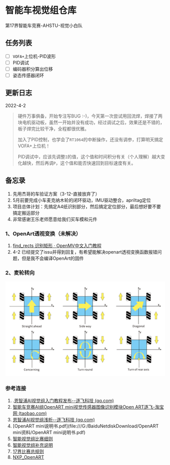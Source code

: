 # 智能车视觉组仓库

第17界智能车竞赛-AHSTU-视觉小白队

## 任务列表

- [ ] `VOFA+`上位机-PID波形
- [ ] PID调试
- [ ] 编码器积分算出位移
- [ ] 姿态传感器闭环

## 更新日志

2022-4-2

> 硬件万事俱备，开始专注写BUG :-)，今天第一次尝试用回流焊，焊接了两块电机驱动板，虽然一开始并没有成功，经过调试之后，效果还是不错的，板子焊完比较干净，全程都很优雅。
>
> 加入了PID控制，也学会了`RT1064`的中断操作，还没有调参，打算明天搞定VOFA+上位机！
>
> PID调试中，应该先调整`I`的值，这个值和时间积分有关（个人理解）越大变化越快，然后再调`P`，这个值和能否快速回到目标速度有关。

## 备忘录

1. 先用杰哥的车验证方案（3-12-直接放弃了）
2. 5月前要完成小车麦克纳木轮的闭环驱动，IMU驱动整合，apriltag定位
3. 项目总体计划：先搞定A4纸识别部分，然后搞定定位部分，最后想好要不要搞定搬运部分
3. 非常感谢王乐老师愿意给我们买车模和元件

### 1、OpenArt透视变换（未解决）

1. [find_rects 识别矩形 · OpenMV中文入门教程](https://book.openmv.cc/example/09-Feature-Detection/find-rects.html)
2. 4-2 已经提交了issu并得到回复，有希望能解决openart透视变换函数报错问题，但是我不会编译OpenArt的固件

### 2、麦轮转向

![20200927210537410](images\max.png)

### 参考连接

1. .[恩智浦AI视觉组入门教程发布--逐飞科技 (qq.com)](https://mp.weixin.qq.com/s/y90pT2_g0IPRuaNQPzZUqg)
2. [智能车竞赛AI组OpenART mini视觉传感器图像识别模块Open ART逐飞-淘宝网 (taobao.com)](https://item.taobao.com/item.htm?spm=a1z10.5-c.w4002-22508770847.38.3f9d5f26PVLIVv&id=637029649233&mt=)
3. [恩智浦AI视觉组浅析--逐飞科技 (qq.com)](https://mp.weixin.qq.com/s/y2IzQTzd_mr4BtPH-oOKcQ)
4. [OpenART mini说明书.pdf](file:///G:/BaiduNetdiskDownload/OpenART mini资料/OpenART mini说明书.pdf)
5. [智能视觉组比赛细则](https://bj.bcebos.com/cdstm-hyetecforthesmartcar-bucket/source/doc-2kd6k14jliw0.pdf)
6. [智能视觉组补充说明](https://bj.bcebos.com/cdstm-hyetecforthesmartcar-bucket/source/doc-888jo99kh9g0.pdf)
7. [17界比赛总规则](https://bj.bcebos.com/cdstm-hyetecforthesmartcar-bucket/source/doc-7f76k5yp26g0.pdf)
8. [NXP_OpenART](https://github.com/NXPmicro/OpenART/blob/master/README_zh.md)
